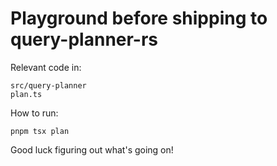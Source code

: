 # Playground before shipping to query-planner-rs

Relevant code in:

```
src/query-planner
plan.ts
```

How to run:

```
pnpm tsx plan
```

Good luck figuring out what's going on!
